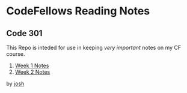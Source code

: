 # CodeFellows Reading Notes

## Code 301
This Repo is inteded for use in keeping *very important* notes on my CF course.
1. [Week 1 Notes](reading1.md)
2. [Week 2 Notes](reading2.md)



by [josh](http://www.josheasley.net)
